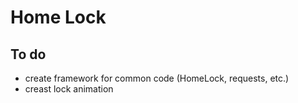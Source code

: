 # Home Lock

## To do

* create framework for common code (HomeLock, requests, etc.)
* creast lock animation